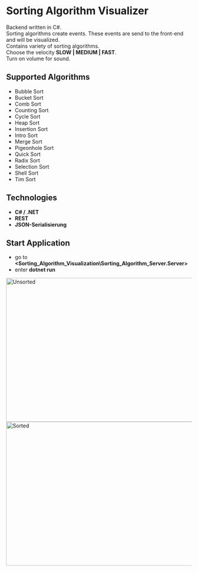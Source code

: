 # Sorting Algorithm Visualizer

Backend written in C#. <br>
Sorting algorithms create events. These events are send to the front-end and will be visualized. <br>
Contains variety of sorting algorithms. <br>
Choose the velocity **SLOW | MEDIUM | FAST**. <br>
Turn on volume for sound. <br>

## Supported Algorithms
- Bubble Sort
- Bucket Sort
- Comb Sort
- Counting Sort
- Cycle Sort
- Heap Sort
- Insertion Sort
- Intro Sort
- Merge Sort
- Pigeonhole Sort
- Quick Sort
- Radix Sort
- Selection Sort
- Shell Sort
- Tim Sort
  
## Technologies
- **C# / .NET**
- **REST**
- **JSON-Serialisierung** 

## Start Application
- go to **<Sorting_Algorithm_Visualization\Sorting_Algorithm_Server.Server>**
- enter **dotnet run**

<img width="1889" height="390" alt="Unsorted" src="https://github.com/user-attachments/assets/dcea7900-a077-4268-b5d0-21182c4618d2" />

<img width="1890" height="390" alt="Sorted" src="https://github.com/user-attachments/assets/a018b504-48cf-4438-b0d8-5bfb603b4278" />
